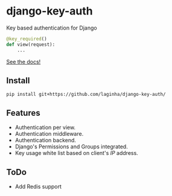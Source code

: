 # django-key-auth

Key based authentication for Django

```python
@key_required()
def view(request):
    ...
```

[See the docs!](docs/usage.md)


## Install

    pip install git+https://github.com/laginha/django-key-auth/


## Features

- Authentication per view.
- Authentication middleware.
- Authentication backend.
- Django's Permissions and Groups integrated.
- Key usage white list based on client's _IP_ address.


## ToDo

- Add Redis support
